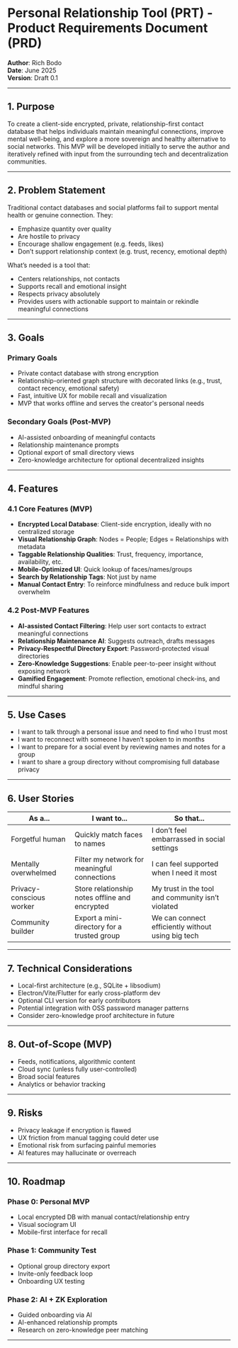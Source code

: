 # Personal Relationship Tool (PRT) - Product Requirements Document (PRD)

**Author**: Rich Bodo  
**Date**: June 2025  
**Version**: Draft 0.1

---

## 1. Purpose

To create a client-side encrypted, private, relationship-first contact database that helps individuals maintain meaningful connections, improve mental well-being, and explore a more sovereign and healthy alternative to social networks. This MVP will be developed initially to serve the author and iteratively refined with input from the surrounding tech and decentralization communities.

---

## 2. Problem Statement

Traditional contact databases and social platforms fail to support mental health or genuine connection. They:

- Emphasize quantity over quality  
- Are hostile to privacy  
- Encourage shallow engagement (e.g. feeds, likes)  
- Don’t support relationship context (e.g. trust, recency, emotional depth)

What’s needed is a tool that:

- Centers relationships, not contacts  
- Supports recall and emotional insight  
- Respects privacy absolutely  
- Provides users with actionable support to maintain or rekindle meaningful connections

---

## 3. Goals

### Primary Goals

- Private contact database with strong encryption  
- Relationship-oriented graph structure with decorated links (e.g., trust, contact recency, emotional safety)  
- Fast, intuitive UX for mobile recall and visualization  
- MVP that works offline and serves the creator's personal needs

### Secondary Goals (Post-MVP)

- AI-assisted onboarding of meaningful contacts  
- Relationship maintenance prompts  
- Optional export of small directory views  
- Zero-knowledge architecture for optional decentralized insights

---

## 4. Features

### 4.1 Core Features (MVP)

- **Encrypted Local Database**: Client-side encryption, ideally with no centralized storage  
- **Visual Relationship Graph**: Nodes = People; Edges = Relationships with metadata  
- **Taggable Relationship Qualities**: Trust, frequency, importance, availability, etc.  
- **Mobile-Optimized UI**: Quick lookup of faces/names/groups  
- **Search by Relationship Tags**: Not just by name  
- **Manual Contact Entry**: To reinforce mindfulness and reduce bulk import overwhelm

### 4.2 Post-MVP Features

- **AI-assisted Contact Filtering**: Help user sort contacts to extract meaningful connections  
- **Relationship Maintenance AI**: Suggests outreach, drafts messages  
- **Privacy-Respectful Directory Export**: Password-protected visual directories  
- **Zero-Knowledge Suggestions**: Enable peer-to-peer insight without exposing network  
- **Gamified Engagement**: Promote reflection, emotional check-ins, and mindful sharing

---

## 5. Use Cases

- I want to talk through a personal issue and need to find who I trust most  
- I want to reconnect with someone I haven’t spoken to in months  
- I want to prepare for a social event by reviewing names and notes for a group  
- I want to share a group directory without compromising full database privacy

---

## 6. User Stories

| As a...                  | I want to...                                            | So that...                                        |
|--------------------------|----------------------------------------------------------|--------------------------------------------------|
| Forgetful human          | Quickly match faces to names                             | I don’t feel embarrassed in social settings      |
| Mentally overwhelmed     | Filter my network for meaningful connections             | I can feel supported when I need it most         |
| Privacy-conscious worker | Store relationship notes offline and encrypted           | My trust in the tool and community isn’t violated|
| Community builder        | Export a mini-directory for a trusted group              | We can connect efficiently without using big tech|

---

## 7. Technical Considerations

- Local-first architecture (e.g., SQLite + libsodium)
- Electron/Vite/Flutter for early cross-platform dev
- Optional CLI version for early contributors
- Potential integration with OSS password manager patterns
- Consider zero-knowledge proof architecture in future

---

## 8. Out-of-Scope (MVP)

- Feeds, notifications, algorithmic content
- Cloud sync (unless fully user-controlled)
- Broad social features
- Analytics or behavior tracking

---

## 9. Risks

- Privacy leakage if encryption is flawed
- UX friction from manual tagging could deter use
- Emotional risk from surfacing painful memories
- AI features may hallucinate or overreach

---

## 10. Roadmap

### Phase 0: Personal MVP
- Local encrypted DB with manual contact/relationship entry  
- Visual sociogram UI  
- Mobile-first interface for recall  

### Phase 1: Community Test
- Optional group directory export  
- Invite-only feedback loop  
- Onboarding UX testing  

### Phase 2: AI + ZK Exploration
- Guided onboarding via AI  
- AI-enhanced relationship prompts  
- Research on zero-knowledge peer matching  

---

